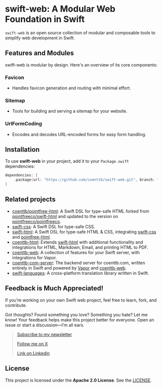 # swift-web: A Modular Web Foundation in Swift

`swift-web` is an open source collection of modular and composable tools to simplify web development in Swift.

## Features and Modules

swift-web is modular by design. Here's an overview of its core components:

### **Favicon**
- Handles favicon generation and routing with minimal effort.

### **Sitemap**
- Tools for building and serving a sitemap for your website.

### **UrlFormCoding**
- Encodes and decodes URL-encoded forms for easy form handling.

## Installation

To use **swift-web** in your project, add it to your `Package.swift` dependencies:

```swift
dependencies: [
    .package(url: "https://github.com/coenttb/swift-web.git", branch: "main")
]
```

## Related projects

* [coenttb/pointfree-html](https://www.github.com/coenttb/coenttb/pointfree-html): A Swift DSL for type-safe HTML forked from [pointfreeco/swift-html](https://www.github.com/pointfreeco/swift-html) and updated to the version on [pointfreeco/pointfreeco](https://github.com/pointfreeco/pointfreeco).
* [swift-css](https://www.github.com/coenttb/swift-css): A Swift DSL for type-safe CSS.
* [swift-html](https://www.github.com/coenttb/swift-html): A Swift DSL for type-safe HTML & CSS, integrating [swift-css](https://www.github.com/coenttb/swift-css) and [pointfree-html](https://www.github.com/coenttb/pointfree-html).
* [coenttb-html](https://www.github.com/coenttb/coenttb-html): Extends [swift-html](https://www.github.com/coenttb/swift-html) with additional functionality and integrations for HTML, Markdown, Email, and printing HTML to PDF.
* [coenttb-web](https://www.github.com/coenttb/coenttb-web): A collection of features for your Swift server, with integrations for Vapor.
* [coenttb-com-server](https://www.github.com/coenttb/coenttb-com-server): The backend server for coenttb.com, written entirely in Swift and powered by [Vapor](https://www.github.com/vapor/vapor) and [coenttb-web](https://www.github.com/coenttb/coenttb-web).
* [swift-languages](https://www.github.com/coenttb/swift-languages): A cross-platform translation library written in Swift.

## Feedback is Much Appreciated!
  
If you’re working on your own Swift web project, feel free to learn, fork, and contribute.

Got thoughts? Found something you love? Something you hate? Let me know! Your feedback helps make this project better for everyone. Open an issue or start a discussion—I’m all ears.

> [Subscribe to my newsletter](http://coenttb.com/en/newsletter/subscribe)
>
> [Follow me on X](http://x.com/coenttb)
> 
> [Link on Linkedin](https://www.linkedin.com/in/tenthijeboonkkamp)

## License

This project is licensed under the **Apache 2.0 License**. See the [LICENSE](LICENSE).
